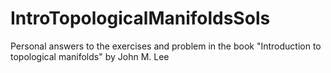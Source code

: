 # IntroTopologicalManifoldsSols
Personal answers to the exercises and problem in the book "Introduction to topological manifolds" by John M. Lee
